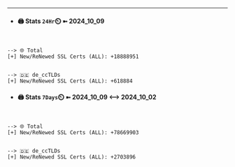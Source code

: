

---
- #### 🖨️ **Stats** `24Hr`⏲️ ➼ 2024_10_09
```console


--> 🌐 Total
[+] New/ReNewed SSL Certs (ALL): +18888951


--> 🇩🇪 de_ccTLDs
[+] New/ReNewed SSL Certs (ALL): +618884

```

- #### 🖨️ **Stats** `7Days`⏲️ ➼ 2024_10_09 <--> 2024_10_02
```console


--> 🌐 Total
[+] New/ReNewed SSL Certs (ALL): +78669903


--> 🇩🇪 de_ccTLDs
[+] New/ReNewed SSL Certs (ALL): +2703896

```

